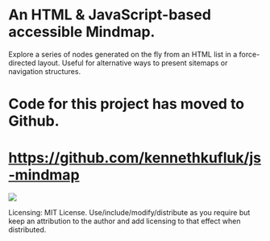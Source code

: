 # An HTML & JavaScript-based accessible Mindmap. #

Explore a series of nodes generated on the fly from an HTML list in a force-directed layout.  Useful for alternative ways to present sitemaps or navigation structures.

# Code for this project has moved to Github. #
# https://github.com/kennethkufluk/js-mindmap #

[![](http://kenneth.kufluk.com/google/images/mindmap-demo-screenshot1.jpg)](http://kenneth.kufluk.com/google/js-mindmap/)

Licensing:  MIT License.  Use/include/modify/distribute as you require but keep an attribution to the author and add licensing to that effect when distributed.